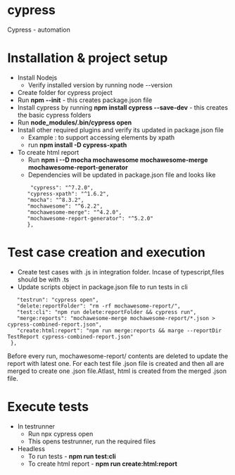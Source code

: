 # cypress
Cypress - automation

# Installation & project setup  
- Install Nodejs  
    * Verify installed version by running node --version  
- Create folder for cypress project   
- Run **npm --init** - this creates package.json file  
- Install cypress by running **npm install cypress --save-dev** - this creates the basic cypress folders  
- Run **node_modules/.bin/cypress open**   
- Install other required plugins and verify its updated in package.json file  
    * Example : to support accessing elements by xpath  
    * run **npm install -D cypress-xpath**    
- To create html report  
    * Run **npm i --D mocha mochawesome mochawesome-merge mochawesome-report-generator**  
    * Dependencies will be updated in package.json file and looks like 	
    ```"devDependencies": {
        "cypress": "^7.2.0",
       "cypress-xpath": "^1.6.2",
       "mocha": "^8.3.2",
       "mochawesome": "^6.2.2",
       "mochawesome-merge": "^4.2.0",
       "mochawesome-report-generator": "^5.2.0"
       },
     ```

# Test case creation and execution
- Create test cases with .js in integration folder. Incase of typescript,files should be with .ts
- Update scripts object in package.json file to run tests in cli
```"scripts": {
   "testrun": "cypress open",
   "delete:reportFolder": "rm -rf mochawesome-report/",
   "test:cli": "npm run delete:reportFolder && cypress run",
   "merge:reports": "mochawesome-merge mochawesome-report/*.json > cypress-combined-report.json",
   "create:html:report": "npm run merge:reports && marge --reportDir TestReport cypress-combined-report.json"
 },
 ```
Before every run, mochawesome-report/ contents are deleted to update the report with latest one. For each test file .json file is created and then all are merged to create one .json file.Atlast, html is created from the merged .json file.

# Execute tests 
- In testrunner
  * Run npx cypress open
  * This opens testrunner, run the required files
- Headless
  * To run tests -  **npm run test:cli** 
  * To create html report - **npm run create:html:report**
